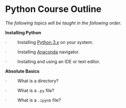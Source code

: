 # Python Course Outline 

_The following topics will be taught in the following order._

**Installing Python**

·         Installing [Python 3.x](https://www.python.org/downloads/release/python-3107/) on your system.

·         Installing [Anaconda](https://www.anaconda.com) navigator.

·         Installing and using an IDE or text editor.

**Absolute Basics**

·         What is a directory?

·         What is a `.py` file?

·         What is a `.ipynb` file?
